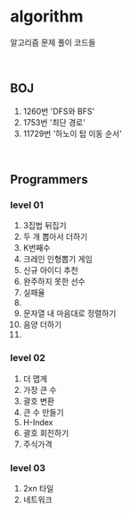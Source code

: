 # algorithm
알고리즘 문제 풀이 코드들

<br/>

## BOJ
<ol>
  <li>1260번 'DFS와 BFS'</li>
  <li>1753번 '최단 경로'</li>
  <li>11729번 '하노이 탑 이동 순서'</li>
</ol>

<br/>

## Programmers
### level 01
<ol>
  <li>3집법 뒤집기</li>
  <li>두 개 뽑아서 더하기</li>
  <li>K번째수</li>
  <li>크레인 인형뽑기 게임</li>
  <li>신규 아이디 추천</li>
  <li>완주하지 못한 선수</li>
  <li>실패율<li/>
  <li>문자열 내 마음대로 정렬하기</li>
  <li>음양 더하기<li/>
</ol>

### level 02
<ol> 
  <li>더 맵게</li>
  <li>가장 큰 수</li>
  <li>괄호 변환</li>
  <li>큰 수 만들기</li>
  <li>H-Index</li>
  <li>괄호 회전하기</li>
  <li>주식가격</li>
</ol>

### level 03
<ol>
  <li>2xn 타일</li>
  <li>네트워크</li>
</ol>
